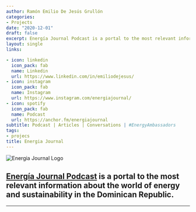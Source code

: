 ```yaml
---
author: Ramón Emilio De Jesús Grullón
categories:
- Projects
date: "2020-12-01"
draft: false
excerpt: Energía Journal Podcast is a portal to the most relevant information about the world of energy and sustainability in the Dominican Republic.
layout: single
links:

- icon: linkedin
  icon_pack: fab
  name: Linkedin
  url: https://www.linkedin.com/in/emiliodejesus/
- icon: instagram
  icon_pack: fab
  name: Instagram
  url: https://www.instagram.com/energiajournal/
- icon: spotify
  icon_pack: fab
  name: Podcast
  url: https://anchor.fm/energiajournal
subtitle: Podcast | Articles | Conversations | #EnergyAmbassadors
tags:
- projecs
title: Energia Journal
---
```


![Energia Journal Logo](EJlogo.png)

## [Energía Journal Podcast](https://anchor.fm/energiajournal) is a portal to the most relevant information about the world of energy and sustainability in the Dominican Republic. 

---



